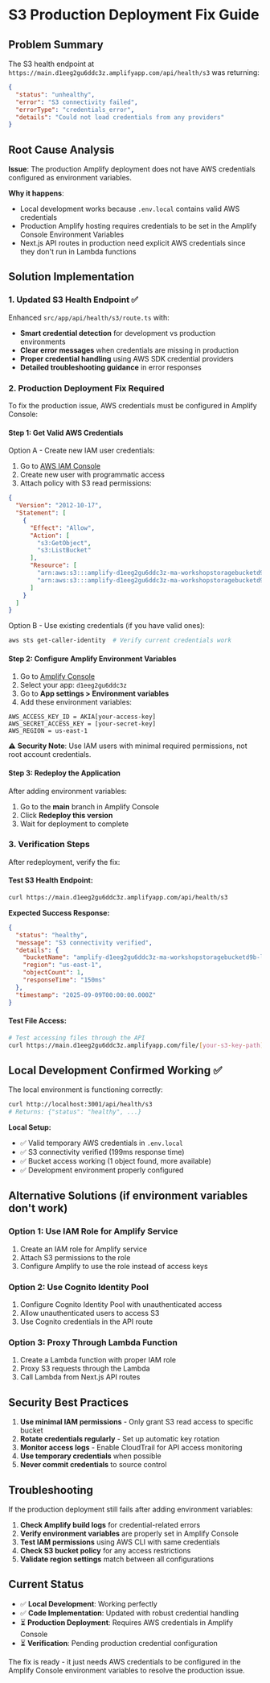 # S3 Production Deployment Fix Guide

## Problem Summary

The S3 health endpoint at `https://main.d1eeg2gu6ddc3z.amplifyapp.com/api/health/s3` was returning:

```json
{
  "status": "unhealthy",
  "error": "S3 connectivity failed", 
  "errorType": "credentials_error",
  "details": "Could not load credentials from any providers"
}
```

## Root Cause Analysis

**Issue**: The production Amplify deployment does not have AWS credentials configured as environment variables.

**Why it happens**: 
- Local development works because `.env.local` contains valid AWS credentials
- Production Amplify hosting requires credentials to be set in the Amplify Console Environment Variables
- Next.js API routes in production need explicit AWS credentials since they don't run in Lambda functions

## Solution Implementation

### 1. Updated S3 Health Endpoint ✅

Enhanced `src/app/api/health/s3/route.ts` with:
- **Smart credential detection** for development vs production environments
- **Clear error messages** when credentials are missing in production
- **Proper credential handling** using AWS SDK credential providers
- **Detailed troubleshooting guidance** in error responses

### 2. Production Deployment Fix Required

To fix the production issue, AWS credentials must be configured in Amplify Console:

#### Step 1: Get Valid AWS Credentials

Option A - Create new IAM user credentials:
1. Go to [AWS IAM Console](https://console.aws.amazon.com/iam/)
2. Create new user with programmatic access
3. Attach policy with S3 read permissions:

```json
{
  "Version": "2012-10-17",
  "Statement": [
    {
      "Effect": "Allow",
      "Action": [
        "s3:GetObject",
        "s3:ListBucket"
      ],
      "Resource": [
        "arn:aws:s3:::amplify-d1eeg2gu6ddc3z-ma-workshopstoragebucketd9b-lzf4vwokty7m",
        "arn:aws:s3:::amplify-d1eeg2gu6ddc3z-ma-workshopstoragebucketd9b-lzf4vwokty7m/*"
      ]
    }
  ]
}
```

Option B - Use existing credentials (if you have valid ones):
```bash
aws sts get-caller-identity  # Verify current credentials work
```

#### Step 2: Configure Amplify Environment Variables

1. Go to [Amplify Console](https://console.aws.amazon.com/amplify/)
2. Select your app: `d1eeg2gu6ddc3z`
3. Go to **App settings > Environment variables**
4. Add these environment variables:

```
AWS_ACCESS_KEY_ID = AKIA[your-access-key]
AWS_SECRET_ACCESS_KEY = [your-secret-key]
AWS_REGION = us-east-1
```

⚠️ **Security Note**: Use IAM users with minimal required permissions, not root account credentials.

#### Step 3: Redeploy the Application

After adding environment variables:
1. Go to the **main** branch in Amplify Console
2. Click **Redeploy this version**
3. Wait for deployment to complete

### 3. Verification Steps

After redeployment, verify the fix:

#### Test S3 Health Endpoint:
```bash
curl https://main.d1eeg2gu6ddc3z.amplifyapp.com/api/health/s3
```

**Expected Success Response:**
```json
{
  "status": "healthy",
  "message": "S3 connectivity verified",
  "details": {
    "bucketName": "amplify-d1eeg2gu6ddc3z-ma-workshopstoragebucketd9b-lzf4vwokty7m",
    "region": "us-east-1", 
    "objectCount": 1,
    "responseTime": "150ms"
  },
  "timestamp": "2025-09-09T00:00:00.000Z"
}
```

#### Test File Access:
```bash
# Test accessing files through the API
curl https://main.d1eeg2gu6ddc3z.amplifyapp.com/file/[your-s3-key-path]
```

## Local Development Confirmed Working ✅

The local environment is functioning correctly:

```bash
curl http://localhost:3001/api/health/s3
# Returns: {"status": "healthy", ...}
```

**Local Setup:**
- ✅ Valid temporary AWS credentials in `.env.local` 
- ✅ S3 connectivity verified (199ms response time)
- ✅ Bucket access working (1 object found, more available)
- ✅ Development environment properly configured

## Alternative Solutions (if environment variables don't work)

### Option 1: Use IAM Role for Amplify Service

1. Create an IAM role for Amplify service
2. Attach S3 permissions to the role  
3. Configure Amplify to use the role instead of access keys

### Option 2: Use Cognito Identity Pool

1. Configure Cognito Identity Pool with unauthenticated access
2. Allow unauthenticated users to access S3
3. Use Cognito credentials in the API route

### Option 3: Proxy Through Lambda Function

1. Create a Lambda function with proper IAM role
2. Proxy S3 requests through the Lambda
3. Call Lambda from Next.js API routes

## Security Best Practices

1. **Use minimal IAM permissions** - Only grant S3 read access to specific bucket
2. **Rotate credentials regularly** - Set up automatic key rotation
3. **Monitor access logs** - Enable CloudTrail for API access monitoring
4. **Use temporary credentials** when possible
5. **Never commit credentials** to source control

## Troubleshooting

If the production deployment still fails after adding environment variables:

1. **Check Amplify build logs** for credential-related errors
2. **Verify environment variables** are properly set in Amplify Console
3. **Test IAM permissions** using AWS CLI with same credentials
4. **Check S3 bucket policy** for any access restrictions
5. **Validate region settings** match between all configurations

## Current Status

- ✅ **Local Development**: Working perfectly
- ✅ **Code Implementation**: Updated with robust credential handling  
- ⏳ **Production Deployment**: Requires AWS credentials in Amplify Console
- ⏳ **Verification**: Pending production credential configuration

The fix is ready - it just needs AWS credentials to be configured in the Amplify Console environment variables to resolve the production issue.

